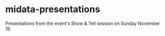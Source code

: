 midata-presentations
====================

Presentations from the event's Show & Tell session on Sunday November 18.


